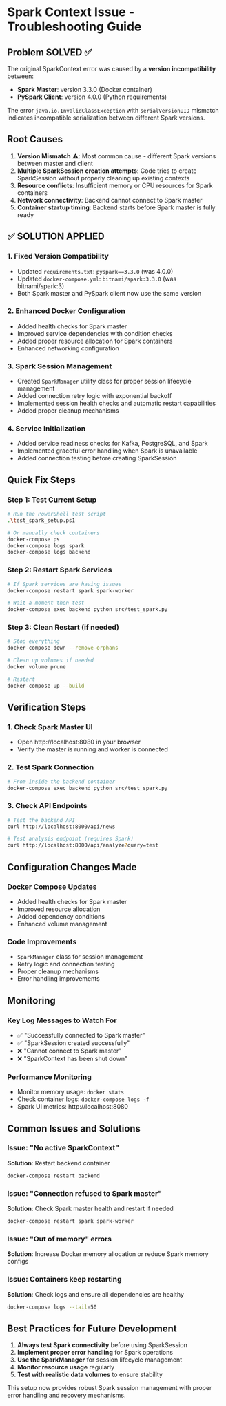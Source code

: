 # Spark Context Issue - Troubleshooting Guide

## Problem SOLVED ✅
The original SparkContext error was caused by a **version incompatibility** between:
- **Spark Master**: version 3.3.0 (Docker container)
- **PySpark Client**: version 4.0.0 (Python requirements)

The error `java.io.InvalidClassException` with `serialVersionUID` mismatch indicates incompatible serialization between different Spark versions.

## Root Causes
1. **Version Mismatch** ⚠️: Most common cause - different Spark versions between master and client
2. **Multiple SparkSession creation attempts**: Code tries to create SparkSession without properly cleaning up existing contexts
3. **Resource conflicts**: Insufficient memory or CPU resources for Spark containers
4. **Network connectivity**: Backend cannot connect to Spark master
5. **Container startup timing**: Backend starts before Spark master is fully ready

## ✅ SOLUTION APPLIED

### 1. Fixed Version Compatibility
- Updated `requirements.txt`: `pyspark==3.3.0` (was 4.0.0)
- Updated `docker-compose.yml`: `bitnami/spark:3.3.0` (was bitnami/spark:3)
- Both Spark master and PySpark client now use the same version

### 2. Enhanced Docker Configuration
- Added health checks for Spark master
- Improved service dependencies with condition checks
- Added proper resource allocation for Spark containers
- Enhanced networking configuration

### 3. Spark Session Management
- Created `SparkManager` utility class for proper session lifecycle management
- Added connection retry logic with exponential backoff
- Implemented session health checks and automatic restart capabilities
- Added proper cleanup mechanisms

### 4. Service Initialization
- Added service readiness checks for Kafka, PostgreSQL, and Spark
- Implemented graceful error handling when Spark is unavailable
- Added connection testing before creating SparkSession

## Quick Fix Steps

### Step 1: Test Current Setup
```bash
# Run the PowerShell test script
.\test_spark_setup.ps1

# Or manually check containers
docker-compose ps
docker-compose logs spark
docker-compose logs backend
```

### Step 2: Restart Spark Services
```bash
# If Spark services are having issues
docker-compose restart spark spark-worker

# Wait a moment then test
docker-compose exec backend python src/test_spark.py
```

### Step 3: Clean Restart (if needed)
```bash
# Stop everything
docker-compose down --remove-orphans

# Clean up volumes if needed
docker volume prune

# Restart
docker-compose up --build
```

## Verification Steps

### 1. Check Spark Master UI
- Open http://localhost:8080 in your browser
- Verify the master is running and worker is connected

### 2. Test Spark Connection
```bash
# From inside the backend container
docker-compose exec backend python src/test_spark.py
```

### 3. Check API Endpoints
```bash
# Test the backend API
curl http://localhost:8000/api/news

# Test analysis endpoint (requires Spark)
curl http://localhost:8000/api/analyze?query=test
```

## Configuration Changes Made

### Docker Compose Updates
- Added health checks for Spark master
- Improved resource allocation
- Added dependency conditions
- Enhanced volume management

### Code Improvements
- `SparkManager` class for session management
- Retry logic and connection testing
- Proper cleanup mechanisms
- Error handling improvements

## Monitoring

### Key Log Messages to Watch For
- ✅ "Successfully connected to Spark master"
- ✅ "SparkSession created successfully"
- ❌ "Cannot connect to Spark master"
- ❌ "SparkContext has been shut down"

### Performance Monitoring
- Monitor memory usage: `docker stats`
- Check container logs: `docker-compose logs -f`
- Spark UI metrics: http://localhost:8080

## Common Issues and Solutions

### Issue: "No active SparkContext"
**Solution**: Restart backend container
```bash
docker-compose restart backend
```

### Issue: "Connection refused to Spark master"
**Solution**: Check Spark master health and restart if needed
```bash
docker-compose restart spark spark-worker
```

### Issue: "Out of memory" errors
**Solution**: Increase Docker memory allocation or reduce Spark memory configs

### Issue: Containers keep restarting
**Solution**: Check logs and ensure all dependencies are healthy
```bash
docker-compose logs --tail=50
```

## Best Practices for Future Development

1. **Always test Spark connectivity** before using SparkSession
2. **Implement proper error handling** for Spark operations
3. **Use the SparkManager** for session lifecycle management
4. **Monitor resource usage** regularly
5. **Test with realistic data volumes** to ensure stability

This setup now provides robust Spark session management with proper error handling and recovery mechanisms.
